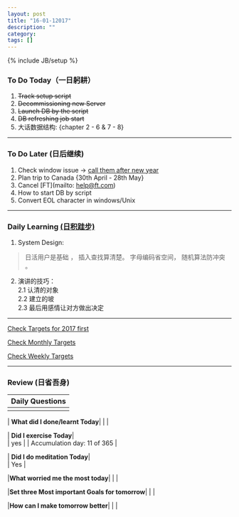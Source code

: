 ```yaml
---
layout: post
title: "16-01-12017"
description: ""
category: 
tags: []
---
```

{% include JB/setup %}



### To Do Today（一日躬耕）

1. <s>Track setup script</s> 
2. <s>Decommissioning new Server</s> 
3. <s>Launch DB by the script</s> 
4. <s>DB refreshing job start</s> 
5. 大话数据结构: {chapter 2 - 6 & 7 - 8} 

---

### To Do Later (日后继续) 
1. Check window issue -> [call them after new year](http://neil526.tripod.com/) 
2. Plan trip to Canada  {30th April - 28th May}
3. Cancel [FT](mailto: help@ft.com)
4. How to start DB by script 
5. Convert EOL character in windows/Unix 

---

### Daily Learning [(日积跬步)](https://yitianxu.github.io/2017/01/05/learning-summary)

1. System Design: 
> 日活用户是基础 ，
> 插入查找算清楚。
> 字母编码省空间，
> 随机算法防冲突 。 

2. 演讲的技巧： <br />
	2.1 认清的对象  <br />
	2.2 建立的坡  <br />
	2.3 最后用感情让对方做出决定  <br />
	
---

[Check Targets for 2017 first](https://yitianxu.github.io/2016/12/30/resolution-for-2017)

[Check Monthly Targets](https://yitianxu.github.io/pages/monthly%20targets/Monthly)

[Check Weekly Targets](https://yitianxu.github.io/pages/weekly%20targets/Weekly%20Targets) 

---

### Review (日省吾身)

| Daily Questions                   |                                           
|:----------------------------------|
|                                   |

| **What did I done/learnt Today**| 
|    |

| **Did I exercise Today**|          
|  yes   |
| Accumulation day: 11 of 365   |

| **Did I do meditation Today**|          
|  Yes   |

|**What worried me the most today**|
|  |

|**Set three Most important Goals for tomorrow**|
|                                        |

|**How can I make tomorrow better**|
|                          |